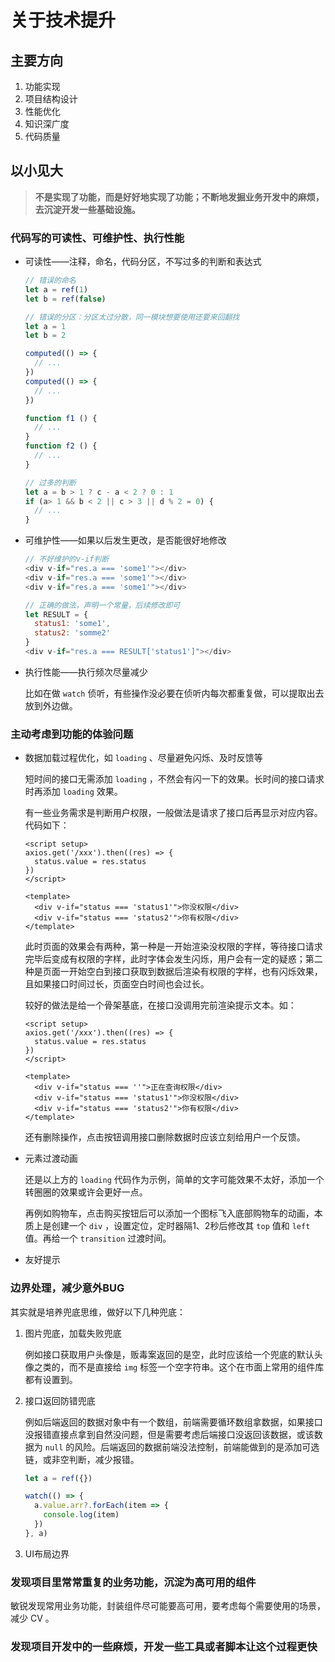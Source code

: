 # 关于技术提升

## 主要方向

1. 功能实现
2. 项目结构设计
3. 性能优化
4. 知识深广度
5. 代码质量

## 以小见大

> **不是实现了功能，而是好好地实现了功能；不断地发掘业务开发中的麻烦，去沉淀开发一些基础设施。**

### 代码写的可读性、可维护性、执行性能

- 可读性——注释，命名，代码分区，不写过多的判断和表达式

  ```js
  // 错误的命名
  let a = ref(1)
  let b = ref(false)
  
  // 错误的分区：分区太过分散，同一模块想要使用还要来回翻找
  let a = 1
  let b = 2
  
  computed(() => {
    // ...
  })
  computed(() => {
    // ...
  })
  
  function f1 () {
    // ...
  }
  function f2 () {
    // ...
  }
  
  // 过多的判断
  let a = b > 1 ? c - a < 2 ? 0 : 1
  if (a> 1 && b < 2 || c > 3 || d % 2 = 0) {
    // ...
  }
  ```

- 可维护性——如果以后发生更改，是否能很好地修改

  ```js
  // 不好维护的v-if判断
  <div v-if="res.a === 'some1'"></div>
  <div v-if="res.a === 'some1'"></div>
  <div v-if="res.a === 'some1'"></div>
  
  // 正确的做法，声明一个常量，后续修改即可
  let RESULT = {
    status1: 'some1',
    status2: 'somme2'
  }
  <div v-if="res.a === RESULT['status1']"></div>
  ```

- 执行性能——执行频次尽量减少

  比如在做 `watch` 侦听，有些操作没必要在侦听内每次都重复做，可以提取出去放到外边做。

### 主动考虑到功能的体验问题

- 数据加载过程优化，如 `loading` 、尽量避免闪烁、及时反馈等

  短时间的接口无需添加 `loading` ，不然会有闪一下的效果。长时间的接口请求时再添加 `loading` 效果。

  有一些业务需求是判断用户权限，一般做法是请求了接口后再显示对应内容。代码如下：

  ```vue
  <script setup>
  axios.get('/xxx').then((res) => {
    status.value = res.status
  })
  </script>
  
  <template>
  	<div v-if="status === 'status1'">你没权限</div>
  	<div v-if="status === 'status2'">你有权限</div>
  </template>
  ```

  此时页面的效果会有两种，第一种是一开始渲染没权限的字样，等待接口请求完毕后变成有权限的字样，此时字体会发生闪烁，用户会有一定的疑惑；第二种是页面一开始空白到接口获取到数据后渲染有权限的字样，也有闪烁效果，且如果接口时间过长，页面空白时间也会过长。

  较好的做法是给一个骨架基底，在接口没调用完前渲染提示文本。如：

  ```vue
  <script setup>
  axios.get('/xxx').then((res) => {
    status.value = res.status
  })
  </script>
  
  <template>
  	<div v-if="status === ''">正在查询权限</div>
  	<div v-if="status === 'status1'">你没权限</div>
  	<div v-if="status === 'status2'">你有权限</div>
  </template>
  ```

  还有删除操作，点击按钮调用接口删除数据时应该立刻给用户一个反馈。

- 元素过渡动画

  还是以上方的 `loading` 代码作为示例，简单的文字可能效果不太好，添加一个转圈圈的效果或许会更好一点。

  再例如购物车，点击购买按钮后可以添加一个图标飞入底部购物车的动画，本质上是创建一个 `div` ，设置定位，定时器隔1、2秒后修改其 `top` 值和 `left` 值。再给一个 `transition` 过渡时间。

- 友好提示

### 边界处理，减少意外BUG

其实就是培养兜底思维，做好以下几种兜底：

1. 图片兜底，加载失败兜底

   例如接口获取用户头像是，贩毒案返回的是空，此时应该给一个兜底的默认头像之类的，而不是直接给 `img` 标签一个空字符串。这个在市面上常用的组件库都有设置到。

2. 接口返回防错兜底

   例如后端返回的数据对象中有一个数组，前端需要循环数组拿数据，如果接口没报错直接点拿到自然没问题，但是需要考虑后端接口没返回该数据，或该数据为 `null` 的风险。后端返回的数据前端没法控制，前端能做到的是添加可选链，或非空判断，减少报错。

   ```js
   let a = ref({})
   
   watch(() => {
     a.value.arr?.forEach(item => {
       console.log(item)
     })
   }, a)
   ```

3. UI布局边界

### 发现项目里常常重复的业务功能，沉淀为高可用的组件

敏锐发现常用业务功能，封装组件尽可能要高可用，要考虑每个需要使用的场景，减少 CV 。

### 发现项目开发中的一些麻烦，开发一些工具或者脚本让这个过程更快